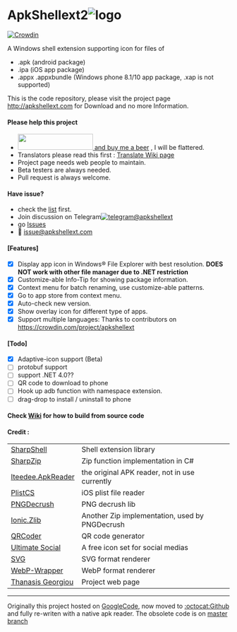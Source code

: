 # ApkShellext2![logo](https://github.com/kkguo/apkshellext/blob/ApkShellext2/ApkShellext2/Resources/Apkshellext_icons/apkshell_b64.png?raw=true)  
[![Crowdin](https://d322cqt584bo4o.cloudfront.net/apkshellext/localized.svg)](http://translate.apkshellext.com/)

A Windows shell extension supporting icon for files of
* .apk (android package)
* .ipa (iOS app package)
* .appx .appxbundle (Windows phone 8.1/10 app package, .xap is not supported)

This is the code repository, please visit the project page http://apkshellext.com for Download and no more Information.

#### Please help this project
 * [<img src="https://c5.patreon.com/external/logo/become_a_patron_button.png" width="170" height="36" > and buy me a beer](https://www.patreon.com/apkshellext) , I will be flattered.
 * Translators please read this first : [Translate Wiki page](https://github.com/kkguo/apkshellext/wiki/Translation-and-Multi-language-support#1-translate) 
 * Project page needs web people to maintain.
 * Beta testers are always needed.
 * Pull request is always welcome.

#### Have issue?
 * check the [list](https://github.com/kkguo/apkshellext/wiki/Known-issues-and-solution) first.
 * Join discussion on Telegram[![telegram](https://github.com/kkguo/apkshellext/blob/ApkShellext2/ApkShellext2/Resources/telegram_s.png)@apkshellext](https://telegram.me/joinchat/BrcZsQAtOKWeA7ThTyq3Ug)
  * go [Issues](https://github.com/kkguo/apkshellext/issues)
  * :email: issue@apkshellext.com

#### [Features]
 - [x] Display app icon in Windows:registered: File Explorer with best resolution. __DOES NOT work with other file manager due to .NET restriction__
 - [x] Customize-able Info-Tip for showing package information.
 - [x] Context menu for batch renaming, use customize-able patterns.
 - [x] Go to app store from context menu.
 - [x] Auto-check new version.
 - [x] Show overlay icon for different type of apps.
 - [x] Support multiple languages: Thanks to contributors on https://crowdin.com/project/apkshellext
    
#### [Todo]
 - [X] Adaptive-icon support (Beta)
 - [ ] protobuf support
 - [ ] support .NET 4.0??
 - [ ] QR code to download to phone
 - [ ] Hook up adb function with namespace extension.
 - [ ] drag-drop to install / uninstall to phone

#### Check [Wiki](https://github.com/kkguo/apkshellext/wiki) for how to build from source code

#### Credit :
|||
| --- | --- |
| [SharpShell](https://github.com/dwmkerr/sharpshell)                 | Shell extension library                        |
| [SharpZip](https://github.com/icsharpcode/SharpZipLib)              | Zip function implementation in C#              |
| [Iteedee.ApkReader](https://github.com/hylander0/Iteedee.ApkReader) | the original APK reader, not in use currently  |
| [PlistCS](https://github.com/animetrics/PlistCS)                    | iOS plist file reader                          |
| [PNGDecrush](https://github.com/MikeWeller/PNGDecrush)              | PNG decrush lib                                |
| [Ionic.Zlib](https://github.com/jstedfast/Ionic.Zlib)               | Another Zip implementation, used by PNGDecrush |
| [QRCoder](https://github.com/codebude/QRCoder)                      | QR code generator                              |
| [Ultimate Social](https://www.iconfinder.com/iconsets/ultimate-social) | A free icon set for social medias           |
| [SVG](https://github.com/vvvv/SVG)                                  | SVG format renderer                            |
| [WebP-Wrapper](https://github.com/JosePineiro/WebP-wrapper)         | WebP format renderer
| [Thanasis Georgiou](https://github.com/sakisds)                     | Project web page |
--------------
Originally this project hosted on [GoogleCode](code.google.com/p/apkshellext), now moved to [:octocat:Github](https://github.com/kkguo/apkshellext) and fully re-writen with a native apk reader. The obsolete code is on [master branch](https://github.com/kkguo/apkshellext/tree/master)
